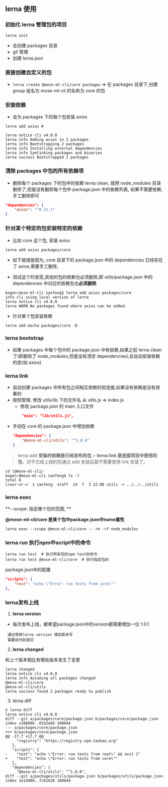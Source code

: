 ## lerna 使用

### 初始化 lerna 管理包的项目

```
lerna init
```

- 会创建 packages 目录
- git 管理
- 创建 lerna.json

### 直接创建自定义的包

- `lerna create @mose-ml-cli/core packages` => 在 packages 目录下,创建 group 组名为 mose-ml-cli 的名称为 core 的包

### 安装依赖

- 会为 packages 下的每个包安装 axios

```
lerna add axios #
```

```
lerna notice cli v4.0.0
lerna info Adding axios in 2 packages
lerna info Bootstrapping 2 packages
lerna info Installing external dependencies
lerna info Symlinking packages and binaries
lerna success Bootstrapped 2 packages
```

### 清除 packages 中包的所有依赖项

- 删除每个 packages 下的包中的依赖 lerna clean, 就把 node_modules 目录删除了,但是没有删除每个包中 package.json 中的依赖列表, 如果不需要依赖,手工删除即可

```json
"dependencies": {
    "axios": "^0.21.1"
}
```

### 针对某个特定的包安装特定的依赖

- 比如 core 这个包, 安装 axios

```
lerna add axios packages/core
```

- 如下报错是因为, core 目录下的 package.json 中的 dependencies 已经存在了 axios,需要手工删除,

- 测试这个时发现,其他的包的依赖也必须删除,即 utils/package.json 中的 dependencies 中对应的依赖包也**必须删除**

```
bogon:mose-ml-cli sanfeng$ lerna add axios packages/core
info cli using local version of lerna
lerna notice cli v4.0.0
lerna WARN No packages found where axios can be added.
```

- 针对某个包安装依赖

```
lerna add mocha packages/core -D
```

### lerna bootstrap

- 如果 packages 中每个包中的 package.json 中有依赖,如果之前 lerna clean 了(即删除了 node_modules,但是没有清空 dependencies),会自动安装依赖的库(如 axios)

### lerna link

- 自动创建 packages 中所有包之间相互依赖的软连接,如果没有依赖是没有效果的
- 按照管理, 修改 utils/lib 下的文件名 从 utils.js => index.js
  - 修改 package.json 的 main 入口文件
  ```json
      "main": "lib/utils.js",
  ```
- 手动在 core 的 package.json 中增加依赖
  ```json
  "dependencies": {
      "@mose-ml-cli/utils": "^1.0.0"
  }
  ```

> lerna add **安装的依赖是已经发布的包** > **lerna link 是连接项目中使用的包**，对于已经上线的包通过 add 安装后就不需要使用 link 安装了。

```
cd \@mose-ml-cli/
bogon:@mose-ml-cli sanfeng$ ls -l
total 0
lrwxr-xr-x  1 sanfeng  staff  14  7  3 22:08 utils -> ../../../utils
```



### lerna exec 

**--scope: 指定哪个包的范围, **

**@mose-ml-cli/core 是某个包中package.json中name属性**





```
lerna exec --scope @mose-ml-cli/core -- rm -rf node_modules
```



### lerna run 执行npm中script中的命令

```
lerna run test  # 执行所有包的npm test的命令
lerna run test @mose-ml-cli/core  # 执行指定包的
```

package.json中的配置

```json
"scripts": {
    "test": "echo \"Error: run tests from core\""
},
```



### lerna发布上线

1. **lerna version**

- 每次发布上线，都希望package.json中的version都需要增加一位 1.0.1

```
 通过使用lerna version 增加版本号
 需要将代码提交
```



2. **lerna changed**

和上个版本相比有哪些版本发生了变更

```
lerna changed
lerna notice cli v4.0.0
lerna info Assuming all packages changed
@mose-ml-cli/core
@mose-ml-cli/utils
lerna success found 2 packages ready to publish
```

3. lerna diff

```
λ lerna diff
lerna notice cli v4.0.0
diff --git a/packages/core/package.json b/packages/core/package.json
index ca9808b..01b2e6d 100644
--- a/packages/core/package.json
+++ b/packages/core/package.json
@@ -17,7 +17,7 @@
     "registry": "https://registry.npm.taobao.org"
   },
   "scripts": {
-    "test": "echo \"Error: run tests from root\" && exit 1"
+    "test": "echo \"Error: run tests from core\""
   },
   "dependencies": {
     "@mose-ml-cli/utils": "^1.0.0",
diff --git a/packages/utils/package.json b/packages/utils/package.json
index 1e1d488..fc61628 100644
```

